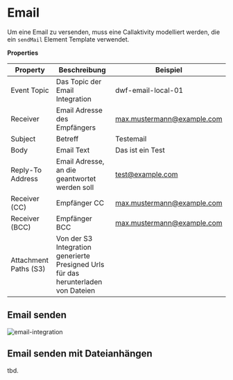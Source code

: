 # Email

Um eine Email zu versenden, muss eine Callaktivity modelliert werden, die ein `sendMail` Element Template verwendet.

**Properties**

| Property              | Beschreibung                                                                       | Beispiel                   |
|-----------------------|------------------------------------------------------------------------------------|----------------------------|
| Event Topic           | Das Topic der Email Integration                                                    | dwf-email-local-01         |
| Receiver              | Email Adresse des Empfängers                                                       | max.mustermann@example.com |
| Subject               | Betreff                                                                            | Testemail                  |
| Body                  | Email Text                                                                         | Das ist ein Test           |
| Reply-To Address      | Email Adresse, an die geantwortet werden soll                                      | test@example.com           |
| Receiver (CC)         | Empfänger CC                                                                       | max.mustermann@example.com |
| Receiver (BCC)        | Empfänger BCC                                                                      | max.mustermann@example.com |
| Attachment Paths (S3) | Von der S3 Integration generierte Presigned Urls für das herunterladen von Dateien |                            |

## Email senden

![email-integration](~@source/images/platform/modeling/integrations/email-integration.png)

## Email senden mit Dateianhängen

tbd.
